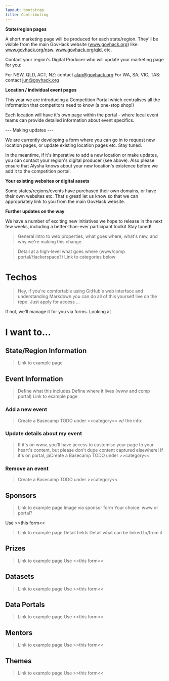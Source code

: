 ```yaml
---
layout: bootstrap
title: Contributing
---
```


**State/region pages**

A short marketing page will be produced for each state/region. They'll be visible from the main GovHack website (www.govhack.org) like: www.govhack.org/nsw. www.govhack.org/qld, etc.

Contact your region's Digital Producer who will update your marketing page for you:

For NSW, QLD, ACT, NZ:  contact alan@govhack.org
For WA, SA, VIC, TAS: contact jun@govhack.org


**Location / individual event pages**

This year we are introducing a Competition Portal which centralises all the information that competitors need to know (a one-stop shop!)

Each location will have it's own page within the portal - where local event teams can provide detailed information about event specifics. 

--- Making updates ---

We are currently developing a form where you can go in to request new location pages, or update existing location pages etc. Stay tuned. 

In the meantime, if it's imperative to add a new location or make updates, you can contact your region's digital producer (see above). Also please ensure that Alysha knows about your new location's existence before we add it to the competition portal.


**Your existing websites or digital assets**

Some states/regions/events have purchased their own domains, or have their own websites etc. That's great! let us know so that we can appropriately link to you from the main GovHack website. 


**Further updates on the way**

We have a number of exciting new initiatives we hope to release in the next few weeks, including a better-than-ever participant toolkit Stay tuned!


> General intro to web properties, what goes where, what's new, and why we're making this change.

> Detail at a high-level what goes where (www/comp portal/Hackerspace?)
> Link to categories below

# Techos
> Hey, if you're comfortable using GitHub's web interface and understanding Markdown you can do all of this yourself live on the repo.
Just apply for access ...

If not, we'll manage it for you via forms. Looking at 

# I want to...

## State/Region Information
> Link to example page

## Event Information
> Define what this includes
> Define where it lives (www and comp portal)
> Link to example page

### Add a new event
> Create a Basecamp TODO under >>category<< w/ the info:

### Update details about my event
> If it's on www, you'll have access to customise your page to your heart's content, but please don't dupe content captured elsewhere!
> If it's on portal, jaCreate a Basecamp TODO under >>category<<

### Remove an event
> Create a Basecamp TODO under >>category<<

## Sponsors
> Link to example page
> Image via sponsor form
> Your choice: www or portal?

Use >>this form<<
> Link to example page
> Detail fields
> Detail what can be linked to/from it

## Prizes
> Link to example page
Use >>this form<<

## Datasets
> Link to example page
Use >>this form<<

## Data Portals
> Link to example page
Use >>this form<<

## Mentors
> Link to example page
Use >>this form<<

## Themes
> Link to example page
Use >>this form<<

